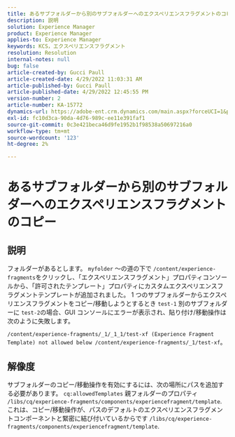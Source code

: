 ```yaml
---
title: あるサブフォルダーから別のサブフォルダーへのエクスペリエンスフラグメントのコピー
description: 説明
solution: Experience Manager
product: Experience Manager
applies-to: Experience Manager
keywords: KCS，エクスペリエンスフラグメント
resolution: Resolution
internal-notes: null
bug: false
article-created-by: Gucci Paull
article-created-date: 4/29/2022 11:03:31 AM
article-published-by: Gucci Paull
article-published-date: 4/29/2022 12:45:55 PM
version-number: 2
article-number: KA-15772
dynamics-url: https://adobe-ent.crm.dynamics.com/main.aspx?forceUCI=1&pagetype=entityrecord&etn=knowledgearticle&id=f3db54fe-abc7-ec11-a7b6-0022480a10ee
exl-id: fc10d3ca-90da-4d76-989c-ee11e391faf1
source-git-commit: 0c3e421beca46d9fe1952b1f98538a50697216a0
workflow-type: tm+mt
source-wordcount: '123'
ht-degree: 2%

---
```


# あるサブフォルダーから別のサブフォルダーへのエクスペリエンスフラグメントのコピー

## 説明



フォルダーがあるとします。 `myfolder` ～の道の下で `/content/experience-fragments`をクリックし、「エクスペリエンスフラグメント」プロパティコンソールから、「許可されたテンプレート」プロパティにカスタムエクスペリエンスフラグメントテンプレートが追加されました。 1 つのサブフォルダーからエクスペリエンスフラグメントをコピー/移動しようとするとき `test-1` 別のサブフォルダーに `test-2`の場合、GUI コンソールにエラーが表示され、貼り付け/移動操作は次のように失敗します。

`/content/experience-fragments/_1/_1_1/test-xf (Experience Fragment Template) not allowed below /content/experience-fragments/_1/test-xf`。



## 解像度



サブフォルダーのコピー/移動操作を有効にするには、次の場所にパスを追加する必要があります。 `cq:allowedTemplates` 親フォルダーのプロパティ
`/libs/cq/experience-fragments/components/experiencefragment/template`. これは、コピー/移動操作が、パスのデフォルトのエクスペリエンスフラグメントコンポーネントと緊密に結び付いているからです `/libs/cq/experience-fragments/components/experiencefragment/template`.

